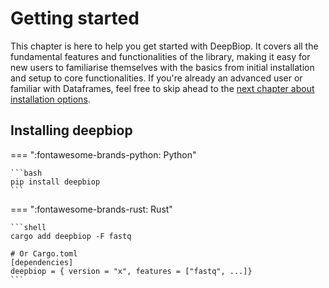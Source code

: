 # Getting started

This chapter is here to help you get started with DeepBiop.
It covers all the fundamental features and functionalities of the library, making it easy for new users to familiarise themselves with the basics from initial installation and setup to core functionalities.
If you're already an advanced user or familiar with Dataframes, feel free to skip ahead to the [next chapter about installation options](installation.md).

## Installing deepbiop

=== ":fontawesome-brands-python: Python"

    ```bash
    pip install deepbiop
    ```

=== ":fontawesome-brands-rust: Rust"

    ```shell
    cargo add deepbiop -F fastq

    # Or Cargo.toml
    [dependencies]
    deepbiop = { version = "x", features = ["fastq", ...]}
    ```

<!-- In the example below you see that we select `col('*')`. The asterisk stands for all columns. -->

<!-- {{code_block('user-guide/getting-started/expressions','select',\['select'\])}} -->

<!-- ```python exec="on" result="text" session="getting-started/expressions" -->

<!-- --8<-- "python/user-guide/getting-started/expressions.py:setup" -->

<!-- print( -->

<!--     --8<-- "python/user-guide/getting-started/expressions.py:select" -->

<!-- ) -->

<!-- ``` -->
